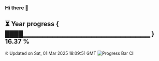 ### Hi there 👋
⏳ Year progress { ████▁▁▁▁▁▁▁▁▁▁▁▁▁▁▁▁▁▁▁▁▁▁▁▁▁▁ } 16.37 %
---
⏰ Updated on Sat, 01 Mar 2025 18:09:51 GMT
![Progress Bar CI](https://github.com/Moyi321/Moyi321/workflows/Progress%20Bar%20CI/badge.svg)
